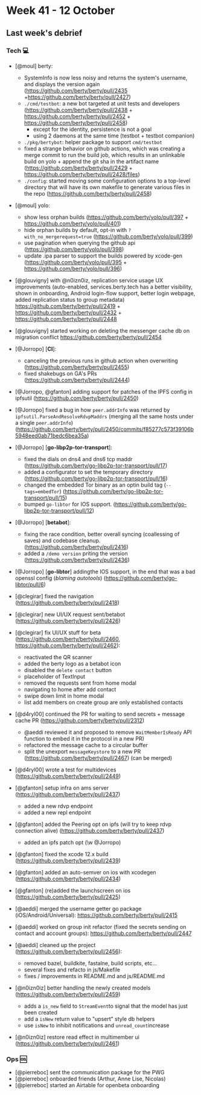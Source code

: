# Week 41 - 12 October

## Last week's debrief

### Tech :computer:

* [@moul] berty:
    * SystemInfo is now less noisy and returns the system's username, and displays the version again (https://github.com/berty/berty/pull/2435 +https://github.com/berty/berty/pull/2427)
    * `./cmd/testbot`: a new bot targeted at unit tests and developers (https://github.com/berty/berty/pull/2438 + https://github.com/berty/berty/pull/2452 + https://github.com/berty/berty/pull/2458)
        * except for the identity, persistence is not a goal
        * using 2 daemons at the same time (testbot + testbot companion)
    * `./pkg/bertybot`: helper package to support `cmd/testbot`
    * fixed a strange behavior on github actions, which was creating a merge commit to run the build job, which results in an unlinkable build on yolo + append the git sha in the artifact name (https://github.com/berty/berty/pull/2429 + https://github.com/berty/berty/pull/2428/files)
    * `./config`: started moving some configuration options to a top-level directory that will have its own makefile to generate various files in the repo (https://github.com/berty/berty/pull/2458)

* [@moul] yolo:
    * show less orphan builds (https://github.com/berty/yolo/pull/397 + https://github.com/berty/yolo/pull/401)
    * hide orphan builds by default, opt-in with `?with_no_mergerequest=true` (https://github.com/berty/yolo/pull/399)
    * use pagination when querying the github api (https://github.com/berty/yolo/pull/398)
    * update .ipa parser to support the builds powered by xcode-gen (https://github.com/berty/yolo/pull/395 + https://github.com/berty/yolo/pull/396)
* [@glouvigny] with @n0izn0iz, replication service usage UX improvements (auto-enabled, services.berty.tech has a better visibility, shown in onboarding, Android login-flow support, better login webpage, added replication status to group metadata) https://github.com/berty/berty/pull/2419 + https://github.com/berty/berty/pull/2432 +  https://github.com/berty/berty/pull/2448
* [@glouvigny] started working on deleting the messenger cache db on migration conflict https://github.com/berty/berty/pull/2454
* [@Jorropo] [**CI**]:
    * canceling the previous runs in github action when overwriting (https://github.com/berty/berty/pull/2455)
    * fixed shakebugs on GA's PRs (https://github.com/berty/berty/pull/2444)
* [@Jorropo, @gfanton] adding support for patches of the IPFS config in ipfsutil (https://github.com/berty/berty/pull/2450)
* [@Jorropo] fixed a bug in how `peer.addrInfo` was returned by `ipfsutil.ParseAndResolveRdvpMaddrs` (merging all the same hosts under a single `peer.addrInfo`)(https://github.com/berty/berty/pull/2450/commits/f85277c573f39106b5948eed0ab71bedc6bea35a)
* [@Jorropo] [**go-libp2p-tor-transport**]:
    * fixed the dials on dns4 and dns6 tcp maddr (https://github.com/berty/go-libp2p-tor-transport/pull/17)
    * added a configurator to set the temporary directory (https://github.com/berty/go-libp2p-tor-transport/pull/16)
    * changed the embedded Tor binary as an optin build tag (`--tags=embedTor`) (https://github.com/berty/go-libp2p-tor-transport/pull/15)
    * bumped `go-libtor` for IOS support. (https://github.com/berty/go-libp2p-tor-transport/pull/12)
* [@Jorropo] [**betabot**]:
    * fixing the race condition, better overall syncing (coallessing of saves) and codebase cleanup. (https://github.com/berty/berty/pull/2416)
    * added a `/demo version` priting the version (https://github.com/berty/berty/pull/2436)
* [@Jorropo] [**go-libtor**] addingthe IOS support, in the end that was a bad openssl config (*blaming autotools*) (https://github.com/berty/go-libtor/pull/6)
* [@clegirar] fixed the navigation (https://github.com/berty/berty/pull/2418)
* [@clegirar] new UI/UX request sent/betabot (https://github.com/berty/berty/pull/2426)
* [@clegirar] fix UI/UX stuff for beta (https://github.com/berty/berty/pull/2460, https://github.com/berty/berty/pull/2462):
    * reactivated the QR scanner
    * added the berty logo as a betabot icon
    * disabled the `delete contact` button
    * placeholder of TextInput
    * removed the requests sent from home modal
    * navigating to home after add contact
    * swipe down limit in home modal
    * list add members on create group are only established contacts
* [@d4ryl00] continued the PR for waiting to send secrets + message cache PR (https://github.com/berty/berty/pull/2312)
    * @aeddi reviewed it and proposed to remove `WaitMemberIsReady` API function to embed it in the protocol in a new PR)
    * refactored the message cache to a circular buffer
    * split the unexport `messageKeystore` to a new PR (https://github.com/berty/berty/pull/2467) (can be merged)
* [@d4ryl00] wrote a test for multidevices (https://github.com/berty/berty/pull/2449)
* [@gfanton] setup infra on ams server (https://github.com/berty/berty/pull/2437)
    * added a new rdvp endpoint
    * added a new repl endpoint
* [@gfanton] added the Peering opt on ipfs (will try to keep rdvp connection alive) (https://github.com/berty/berty/pull/2437)
    * added an ipfs patch opt (\w @Jorropo)
* [@gfanton] fixed the xcode 12.x build (https://github.com/berty/berty/pull/2439)
* [@gfanton] added an auto-semver on ios with xcodegen (https://github.com/berty/berty/pull/2434)
* [@gfanton] (re)added the launchscreen on ios (https://github.com/berty/berty/pull/2425)
* [@aeddi] merged the username getter go package (iOS/Android/Universal): https://github.com/berty/berty/pull/2415
* [@aeddi] worked on group init refactor (fixed the secrets sending on contact and account groups): https://github.com/berty/berty/pull/2447
* [@aeddi] cleaned up the project (https://github.com/berty/berty/pull/2456):
  * removed bazel, buildkite, fastalne, build scripts, etc... 
  * several fixes and refacto in js/Makefile
  * fixes / improvements in README.md and js/README.md
* [@n0izn0iz] better handling the newly created models (https://github.com/berty/berty/pull/2459)
  * adds a `is_new` field to `StreamEvent`to signal that the model has just been created
  - add a `isNew` return value to "upsert" style db helpers
  - use `isNew` to inhibit notifications and `unread_count`increase 
* [@n0izn0iz] restore read effect in multimember ui (https://github.com/berty/berty/pull/2461)
  
### Ops :cool:

* [@pierreboc] sent the communication package for the PWG
* [@pierreboc] onboarded friends (Arthur, Anne Lise, Nicolas)
* [@pierreboc] started an Airtable for openbeta  onboarding
